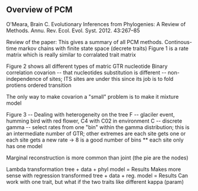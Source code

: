 ## Overview of PCM 

O'Meara, Brain C. Evolutionary Inferences from Phylogenies: A Review of Methods. Annu. Rev. Ecol. Evol. Syst. 2012. 43:267–85

Review of the paper:
This gives a summary of all PCM methods. 
Continous-time markov chains with finite state space (decrete traits)
Figure 1 is a rate matrix which is really similar to corralated trait matrix

Figure 2 shows all different types of matric 
GTR nucleotide 
Binary correlation 
covarion -- that nucleotides substitution is different -- non-independence of sites; ITS sites are under this since its job is to fold protiens 
ordered transition

The only way to make covarion a "small" problem is to make it mixture model


Figure 3 -- Dealing with heterogeneity on the tree
F -- glaciler event, humming bird with red flower, C4 with C02 in environment 
C -- discrete gamma -- select rates from one "bin" within the gamma distribution; this is an intermediate number of GTR; other extremes are each site gets one or each site gets a new rate
	-> 8 is a good number of bins 
** each site only has one model 

Marginal reconstruction is more common than joint (the pie are the nodes)


Lambda transformation 
	tree + data + phyl model = Results
		Makes more sense with regression 
	transformed tree + data + reg. model = Results 
		Can work with one trait, but what if the two traits like different kappa (param)
		
		
		
	
